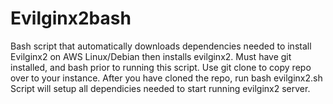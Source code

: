 # Evilginx2bash



Bash script that automatically downloads dependencies needed to install Evilginx2 on AWS Linux/Debian then installs evilginx2.
Must have git installed, and bash prior to running this script. 
Use git clone to copy repo over to your instance.
After you have cloned the repo, run bash evilginx2.sh 
Script will setup all dependicies needed to start running evilginx2 server.

